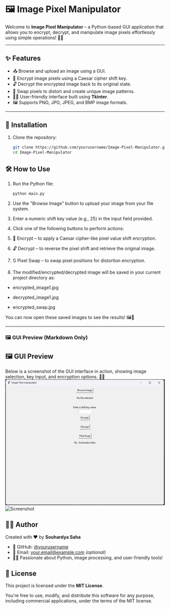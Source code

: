 # 🖼️ Image Pixel Manipulator

Welcome to **Image Pixel Manipulator** – a Python-based GUI application that allows you to encrypt, decrypt, and manipulate image pixels effortlessly using simple operations! 🎨🔐

---

## ✨ Features

- 📤 Browse and upload an image using a GUI.
- 🔐 Encrypt image pixels using a Caesar cipher shift key.
- 🔓 Decrypt the encrypted image back to its original state.
- 🔁 Swap pixels to distort and create unique image patterns.
- 🧑‍💻 User-friendly interface built using **Tkinter**.
- 🖼️ Supports PNG, JPG, JPEG, and BMP image formats.

---

## 🚀 Installation

1. Clone the repository:
   ```bash
   git clone https://github.com/yourusername/Image-Pixel-Manipulator.git
   cd Image-Pixel-Manipulator
    ```
## 🛠️ How to Use

1. Run the Python file:
   ```bash
   python main.py
   ```
2. Use the "Browse Image" button to upload your image from your file system.

3. Enter a numeric shift key value (e.g., 25) in the input field provided.

4. Click one of the following buttons to perform actions:

5. 🔐 Encrypt – to apply a Caesar cipher-like pixel value shift encryption.

6. 🔓 Decrypt – to reverse the pixel shift and retrieve the original image.

7. 🔃 Pixel Swap – to swap pixel positions for distortion encryption.

8. The modified/encrypted/decrypted image will be saved in your current project directory as:

- encrypted_image1.jpg

- decrypted_image1.jpg

- encrypted_swap.jpg

You can now open these saved images to see the results! 🖼️🎯


---

### 🖼️ GUI Preview (Markdown Only)

## 🖼️ GUI Preview

Below is a screenshot of the GUI interface in action, showing image selection, key input, and encryption options. 🤖✨
![Screenshot](GUI_SS/gui1.png)
![Screenshot](HUI_SS/gui2.png)

## 👨‍💻 Author

Created with ❤️ by **Souhardya Saha**

- 🔗 GitHub: [@yourusername](https://github.com/yourusername)
- 📧 Email: your.email@example.com *(optional)*
- 🧑‍🎓 Passionate about Python, image processing, and user-friendly tools!

## 📃 License

This project is licensed under the **MIT License**.

You're free to use, modify, and distribute this software for any purpose, including commercial applications, under the terms of the MIT license.



